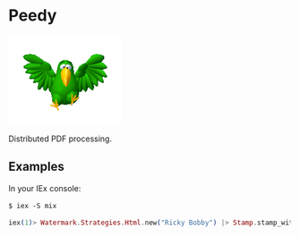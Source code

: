 # Peedy

![](logo/peedy.png)

Distributed PDF processing.

## Examples

In your IEx console:

```
$ iex -S mix
```

```elixir
iex(1)> Watermark.Strategies.Html.new("Ricky Bobby") |> Stamp.stamp_with(input_path: "samples/pride_and_prejudice.pdf", output_path: "out.pdf")
```
